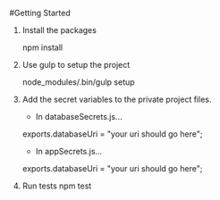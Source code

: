 #Getting Started

1. Install the packages

    npm install

2. Use gulp to setup the project

    node_modules/.bin/gulp setup

3. Add the secret variables to the private project files.
    * In databaseSecrets.js...

    exports.databaseUri = "your uri should go here";

    * In appSecrets.js...

    exports.databaseUri = "your uri should go here";

4. Run tests
    npm test
